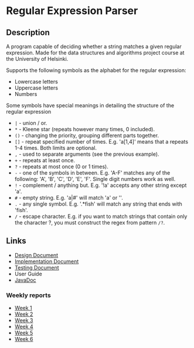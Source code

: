 Regular Expression Parser
=========================

Description
-----------
A program capable of deciding whether a string matches a given regular expression. Made for the data structures and algorithms project course at the University of Helsinki.

Supports the following symbols as the alphabet for the regular expression: 

* Lowercase letters
* Uppercase letters
* Numbers

Some symbols have special meanings in detailing the structure of the regular expression 

* `|` - union / or.
* `*` - Kleene star (repeats however many times, 0 included).
* `()` - changing the priority, grouping different parts together.
* `[]` - repeat specified number of times. E.g. 'a[1,4]' means that a repeats 1-4 times. Both limits are optional.  
* `,` - used to separate arguments (see the previous example).
* `+` - repeats at least once.
* `?` - repeats at most once (0 or 1 times).
* `-` - one of the symbols in between. E.g. 'A-F' matches any of the following: 'A', 'B', 'C', 'D', 'E', 'F'. Single digit numbers work as well. 
* `!` - complement / anything but. E.g. '!a' accepts any other string except 'a'.  
* `#` - empty string. E.g. 'a|#' will match 'a' or ''.
* `.` - any single symbol. E.g. '.*fish' will match any string that ends with 'fish'.
* `/` - escape character. E.g. if you want to match strings that contain only the character ?, you must construct the regex from pattern `/?`. 


Links
-----

* [Design Document](documentation/design_document.md)
* [Implementation Document](documentation/implementation_document.md)
* [Testing Document](documentation/testing_document.md)
* User Guide
* [JavaDoc](https://htmlpreview.github.io/?https://github.com/anonOstrich/regex_parser/blob/master/documentation/apidocs/overview-summary.html) 

### Weekly reports 

* [Week 1](documentation/weekly_reports/week1.md)
* [Week 2](documentation/weekly_reports/week2.md)
* [Week 3](documentation/weekly_reports/week3.md)
* [Week 4](documentation/weekly_reports/week4.md)
* [Week 5](documentation/weekly_reports/week5.md)
* [Week 6](documentation/weekly_reports/week6.md)
